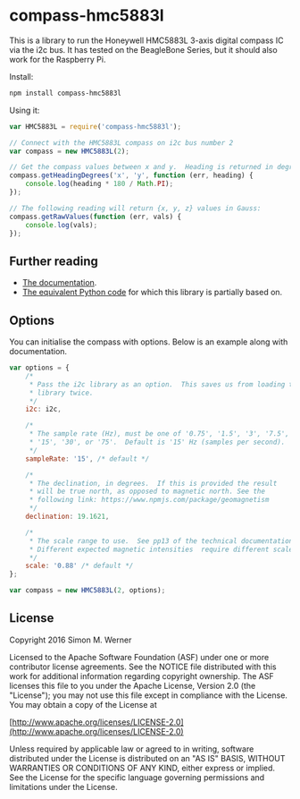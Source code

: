 # compass-hmc5883l

This is a library to run the Honeywell HMC5883L 3-axis digital compass IC via the i2c bus.  It has tested on the BeagleBone Series, but it should also work for the Raspberry Pi.

Install:

```sh
npm install compass-hmc5883l
```

Using it:

```JavaScript
var HMC5883L = require('compass-hmc5883l');

// Connect with the HMC5883L compass on i2c bus number 2
var compass = new HMC5883L(2);

// Get the compass values between x and y.  Heading is returned in degrees.
compass.getHeadingDegrees('x', 'y', function (err, heading) {
    console.log(heading * 180 / Math.PI);
});

// The following reading will return {x, y, z} values in Gauss:
compass.getRawValues(function (err, vals) {
    console.log(vals);
});
```

## Further reading

- [The documentation](https://www.adafruit.com/datasheets/HMC5883L_3-Axis_Digital_Compass_IC.pdf).
- [The equivalent Python code](https://github.com/rm-hull/hmc5883l) for which this library is partially based on.

## Options

You can initialise the compass with options.  Below is an example along with documentation.

```JavaScript
var options = {
    /*
     * Pass the i2c library as an option.  This saves us from loading the
     * library twice.
     */
    i2c: i2c,

    /*
     * The sample rate (Hz), must be one of '0.75', '1.5', '3', '7.5',
     * '15', '30', or '75'.  Default is '15' Hz (samples per second).
     */
    sampleRate: '15', /* default */

    /*
     * The declination, in degrees.  If this is provided the result
     * will be true north, as opposed to magnetic north. See the
     * following link: https://www.npmjs.com/package/geomagnetism
     */
    declination: 19.1621,

    /*
     * The scale range to use.  See pp13 of the technical documentation.  
     * Different expected magnetic intensities  require different scales.
     */
    scale: '0.88' /* default */
};

var compass = new HMC5883L(2, options);
```

## License

Copyright 2016 Simon M. Werner

Licensed to the Apache Software Foundation (ASF) under one or more contributor license agreements.  See the NOTICE file distributed with this work for additional information regarding copyright ownership.  The ASF licenses this file to you under the Apache License, Version 2.0 (the "License"); you may not use this file except in compliance with the License.  You may obtain a copy of the License at

  [http://www.apache.org/licenses/LICENSE-2.0](http://www.apache.org/licenses/LICENSE-2.0)

Unless required by applicable law or agreed to in writing, software distributed under the License is distributed on an "AS IS" BASIS, WITHOUT WARRANTIES OR CONDITIONS OF ANY KIND, either express or implied.  See the License for the specific language governing permissions and limitations under the License.
